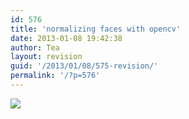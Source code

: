 ```yaml
---
id: 576
title: 'normalizing faces with opencv'
date: 2013-01-08 19:42:38
author: Tea
layout: revision
guid: '/2013/01/08/575-revision/'
permalink: '/?p=576'
---
```


![](/articles/201301_opencv_face_positioning/images/1.jpg)